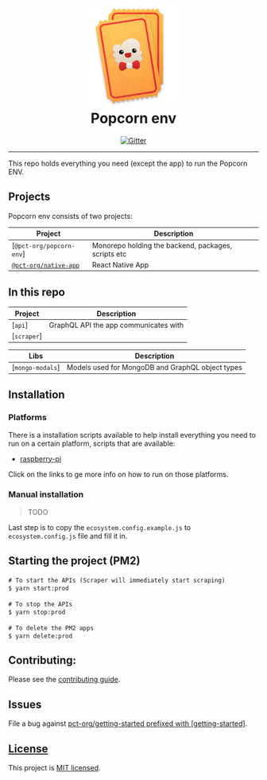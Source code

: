 <h1 align="center">
  <img height="200" width="200" src="https://github.com/pct-org/getting-started/blob/master/.github/logo.png" alt="logo" />
  <br />
  Popcorn env
</h1>

<div align="center">
  <a target="_blank" href="https://gitter.im/pct-org/Lobby">
    <img src="https://badges.gitter.im/popcorn-time-desktop.svg" alt="Gitter" />
  </a>
</div>

---

This repo holds everything you need (except the app) to run the Popcorn ENV.

## Projects

Popcorn env consists of two projects:

| Project                      | Description |
| ---------------------------- | -------------------------------------------------------- |
| [`@pct-org/popcorn-env`]     | Monorepo holding the backend, packages, scripts etc      |
| [`@pct-org/native-app`]      | React Native App                                         |

## In this repo

| Project                      | Description |
| ---------------------------- | -------------------------------------------------------- |
| [`api`]                      | GraphQL API the app communicates with                    |
| [`scraper`]                  | |

| Libs                         | Description |
| ---------------------------- | -------------------------------------------------------- |
| [`mongo-modals`]             | Models used for MongoDB and GraphQL object types         |

## Installation

### Platforms

There is a installation scripts available to help install everything you need to run on a certain platform, scripts that are available:
- [raspberry-pi](./docs/run-on.raspberry-pi.md)

Click on the links to ge more info on how to run on those platforms.

### Manual installation

> TODO

Last step is to copy the `ecosystem.config.example.js` to `ecosystem.config.js` file and fill it in.

## Starting the project (PM2)

```shell script
# To start the APIs (Scraper will immediately start scraping)
$ yarn start:prod

# To stop the APIs
$ yarn stop:prod

# To delete the PM2 apps
$ yarn delete:prod
```

## Contributing:

Please see the [contributing guide].

## Issues

File a bug against [pct-org/getting-started prefixed with \[getting-started\]](https://github.com/pct-org/getting-started/issues/new?title=[getting-started]%20).

## [License](./LICENSE)

This project is [MIT licensed](./LICENSE).

[contributing guide]: ./CONTRIBUTING.md
[`@pct-org/native-app`]: https://github.com/pct-org/native-app


